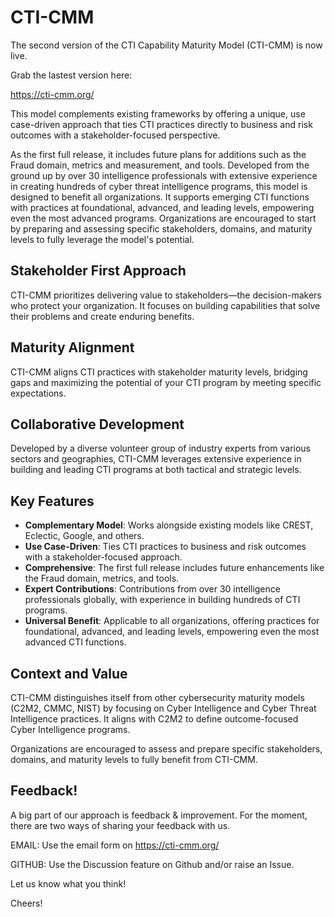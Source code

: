 # CTI-CMM

The second version of the CTI Capability Maturity Model (CTI-CMM) is now live. 

Grab the lastest version here: 

https://cti-cmm.org/

This model complements existing frameworks by offering a unique, use case-driven approach that ties CTI practices directly to business and risk outcomes with a stakeholder-focused perspective. 

As the first full release, it includes future plans for additions such as the Fraud domain, metrics and measurement, and tools. Developed from the ground up by over 30 intelligence professionals with extensive experience in creating hundreds of cyber threat intelligence programs, this model is designed to benefit all organizations. It supports emerging CTI functions with practices at foundational, advanced, and leading levels, empowering even the most advanced programs. Organizations are encouraged to start by preparing and assessing specific stakeholders, domains, and maturity levels to fully leverage the model's potential.

## Stakeholder First Approach

CTI-CMM prioritizes delivering value to stakeholders—the decision-makers who protect your organization. It focuses on building capabilities that solve their problems and create enduring benefits.

## Maturity Alignment

CTI-CMM aligns CTI practices with stakeholder maturity levels, bridging gaps and maximizing the potential of your CTI program by meeting specific expectations.

## Collaborative Development

Developed by a diverse volunteer group of industry experts from various sectors and geographies, CTI-CMM leverages extensive experience in building and leading CTI programs at both tactical and strategic levels.

## Key Features

- **Complementary Model**: Works alongside existing models like CREST, Eclectic, Google, and others.
- **Use Case-Driven**: Ties CTI practices to business and risk outcomes with a stakeholder-focused approach.
- **Comprehensive**: The first full release includes future enhancements like the Fraud domain, metrics, and tools.
- **Expert Contributions**: Contributions from over 30 intelligence professionals globally, with experience in building hundreds of CTI programs.
- **Universal Benefit**: Applicable to all organizations, offering practices for foundational, advanced, and leading levels, empowering even the most advanced CTI functions.

## Context and Value

CTI-CMM distinguishes itself from other cybersecurity maturity models (C2M2, CMMC, NIST) by focusing on Cyber Intelligence and Cyber Threat Intelligence practices. It aligns with C2M2 to define outcome-focused Cyber Intelligence programs.

Organizations are encouraged to assess and prepare specific stakeholders, domains, and maturity levels to fully benefit from CTI-CMM.

## Feedback!

A big part of our approach is feedback & improvement. For the moment, there are two ways of sharing your feedback with us. 

EMAIL: Use the email form on https://cti-cmm.org/

GITHUB: Use the Discussion feature on Github and/or raise an Issue.

Let us know what you think!

Cheers!
